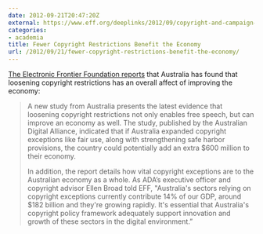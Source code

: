 ```yaml
---
date: 2012-09-21T20:47:20Z
external: https://www.eff.org/deeplinks/2012/09/copyright-and-campaign-misinformation-new-study-affirms-less-copyright
categories:
- academia
title: Fewer Copyright Restrictions Benefit the Economy
url: /2012/09/21/fewer-copyright-restrictions-benefit-the-economy/
---
```


[The Electronic Frontier Foundation reports](https://www.eff.org/deeplinks/2012/09/copyright-and-campaign-misinformation-new-study-affirms-less-copyright) that Australia has found that loosening copyright restrictions has an overall affect of improving the economy:

> A new study from Australia presents the latest evidence that loosening copyright restrictions not only enables free speech, but can improve an economy as well. The study, published by the Australian Digital Alliance, indicated that if Australia expanded copyright exceptions like fair use, along with strengthening safe harbor provisions, the country could potentially add an extra $600 million to their economy.
> 
> In addition, the report details how vital copyright exceptions are to the Australian economy as a whole. As ADA’s executive officer and copyright advisor Ellen Broad told EFF, "Australia's sectors relying on copyright exceptions currently contribute 14% of our GDP, around $182 billion and they're growing rapidly. It's essential that Australia's copyright policy framework adequately support innovation and growth of these sectors in the digital environment.”
